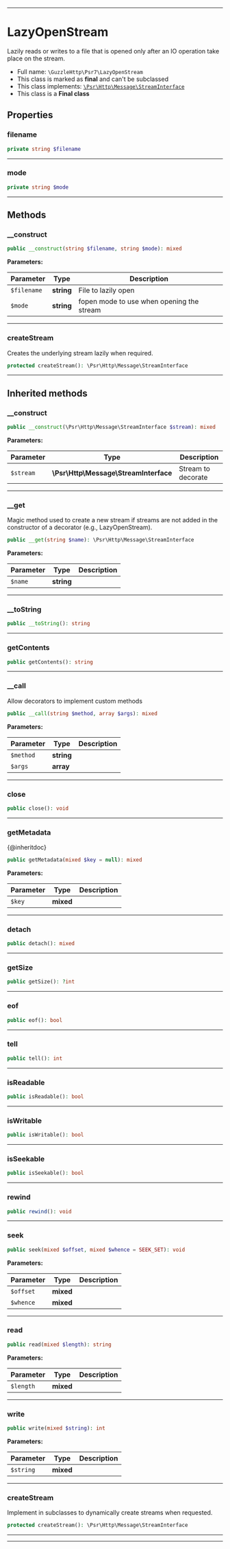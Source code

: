 ***

# LazyOpenStream

Lazily reads or writes to a file that is opened only after an IO operation
take place on the stream.



* Full name: `\GuzzleHttp\Psr7\LazyOpenStream`
* This class is marked as **final** and can't be subclassed
* This class implements:
[`\Psr\Http\Message\StreamInterface`](../../Psr/Http/Message/StreamInterface.md)
* This class is a **Final class**



## Properties


### filename



```php
private string $filename
```






***

### mode



```php
private string $mode
```






***

## Methods


### __construct



```php
public __construct(string $filename, string $mode): mixed
```








**Parameters:**

| Parameter | Type | Description |
|-----------|------|-------------|
| `$filename` | **string** | File to lazily open |
| `$mode` | **string** | fopen mode to use when opening the stream |




***

### createStream

Creates the underlying stream lazily when required.

```php
protected createStream(): \Psr\Http\Message\StreamInterface
```











***


## Inherited methods


### __construct



```php
public __construct(\Psr\Http\Message\StreamInterface $stream): mixed
```








**Parameters:**

| Parameter | Type | Description |
|-----------|------|-------------|
| `$stream` | **\Psr\Http\Message\StreamInterface** | Stream to decorate |




***

### __get

Magic method used to create a new stream if streams are not added in
the constructor of a decorator (e.g., LazyOpenStream).

```php
public __get(string $name): \Psr\Http\Message\StreamInterface
```








**Parameters:**

| Parameter | Type | Description |
|-----------|------|-------------|
| `$name` | **string** |  |




***

### __toString



```php
public __toString(): string
```











***

### getContents



```php
public getContents(): string
```











***

### __call

Allow decorators to implement custom methods

```php
public __call(string $method, array $args): mixed
```








**Parameters:**

| Parameter | Type | Description |
|-----------|------|-------------|
| `$method` | **string** |  |
| `$args` | **array** |  |




***

### close



```php
public close(): void
```











***

### getMetadata

{@inheritdoc}

```php
public getMetadata(mixed $key = null): mixed
```








**Parameters:**

| Parameter | Type | Description |
|-----------|------|-------------|
| `$key` | **mixed** |  |




***

### detach



```php
public detach(): mixed
```











***

### getSize



```php
public getSize(): ?int
```











***

### eof



```php
public eof(): bool
```











***

### tell



```php
public tell(): int
```











***

### isReadable



```php
public isReadable(): bool
```











***

### isWritable



```php
public isWritable(): bool
```











***

### isSeekable



```php
public isSeekable(): bool
```











***

### rewind



```php
public rewind(): void
```











***

### seek



```php
public seek(mixed $offset, mixed $whence = SEEK_SET): void
```








**Parameters:**

| Parameter | Type | Description |
|-----------|------|-------------|
| `$offset` | **mixed** |  |
| `$whence` | **mixed** |  |




***

### read



```php
public read(mixed $length): string
```








**Parameters:**

| Parameter | Type | Description |
|-----------|------|-------------|
| `$length` | **mixed** |  |




***

### write



```php
public write(mixed $string): int
```








**Parameters:**

| Parameter | Type | Description |
|-----------|------|-------------|
| `$string` | **mixed** |  |




***

### createStream

Implement in subclasses to dynamically create streams when requested.

```php
protected createStream(): \Psr\Http\Message\StreamInterface
```











***


***

